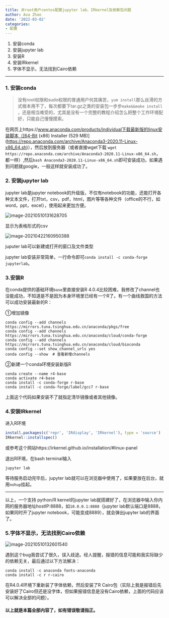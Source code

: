 ```yaml
---
title: 非root用户centos配置jupyter lab、IRkernel及依赖包问题
author: Ava Zhao
date: '2022-03-02'
categories:
- 配置
---
```


1. 安装conda
2. 安装jupyter lab
3. 安装R
4. 安装IRkernel
5. 字体不显示，无法找到Cairo依赖

-----------------------------------

### 1. 安装conda

> 没有root权限和sudo权限的普通用户何其痛苦，`yum install`那么丝滑的方式根本用不了，每次都要下tar.gz之类的安装包一步步`make&&make install` ，还是相当难受的，尤其是没有一个完整的教程介绍怎么把整个工作环境配好，只能自己慢慢摸索。

在网页上https://www.anaconda.com/products/individual下载最新版的linux安装脚本（[64-Bit (x86) Installer (529 MB)](https://repo.anaconda.com/archive/Anaconda3-2020.11-Linux-x86_64.sh)），然后放到服务器（或者直接wget下载 `wget https://repo.anaconda.com/archive/Anaconda3-2020.11-Linux-x86_64.sh`，都一样）,然后`bash Anaconda3-2020.11-Linux-x86_64.sh`即可安装成功，如果遇到问题就google，一般这样就安装成功了。

### 2. 安装jupyter lab

jupyter lab是jupyter notebook的升级版，不仅有notebook的功能，还能打开各种文本文件，打开txt，csv，pdf，html，图片等等各种文件（office的不行，如word，ppt，excel），使用起来更加方便。

![image-20210510131628705](C:\Users\admin\Desktop\image-20210510131628705.png)

显示为表格形式的csv

![image-20210422160950388](C:\Users\admin\Desktop\image-20210422160950388.png)

juputer lab可以新建或打开的窗口及文件类型

jupyter lab安装非常简单，一行命令即可`conda install -c conda-forge jupyterlab`。

### 3.安装R

在conda提供的基础环境`base`里直接安装R 4.0.4比较困难，我修改了channel也没能成功，不知道是不是因为本身环境里已经有一个R了。有一个曲线救国的方法可以成功安装最新的R：

①增加镜像

```shell
conda config --add channels https://mirrors.tuna.tsinghua.edu.cn/anaconda/pkgs/free
conda config --add channels https://mirrors.tuna.tsinghua.edu.cn/anaconda/cloud/conda-forge
conda config --add channels https://mirrors.tuna.tsinghua.edu.cn/anaconda/cloud/bioconda
conda config --set show_channel_urls yes
conda config --show  # 查看新增channels
```

②新建一个conda环境安装新版R

```
conda create --name r4-base 
conda activate r4-base 
conda install -c conda-forge r-base 
conda install -c conda-forge/label/gcc7 r-base
```

上面这个代码如果安装不了就指定清华镜像或者其他镜像。

### 4.安装IRkernel

进入R环境

```R
install.packages(c('repr', 'IRdisplay', 'IRkernel'), type = 'source')
IRkernel::installspec()
```

或参考这个网站https://irkernel.github.io/installation/#linux-panel

退出R环境，在bash terminal输入

```shell
jupyter lab
```

等待服务启动完毕后，jupyter lab就可以在浏览器中使用了，如果要放在后台，就用`nohup`挂起。

__________



以上，一个支持 python/R kernel的jupyter lab就搭建好了，在浏览器中输入你内网的服务器地址hostIP:8888，如`10.0.0.1:8888`（jupyter lab默认端口是8888，如果同时开了jupyter notebook，可能变成8889），就会弹出jupyter lab的界面了。

### 5.字体不显示，无法找到Cairo依赖

![image-20210510132601540](C:\Users\admin\Desktop\image-20210510132601540.png)

遇到这个bug我尝试了很久，误入歧途。经人提醒，报错的信息可能和我实际缺少的依赖无关，最后通过以下方法解决：

```shell
conda install -c anaconda fonts-anaconda
conda install -c r r-cairo
```

在R4.0.4环境下重新装了字体依赖，然后安装了R Cairo包（实际上我是报错后先安装好了Cairo但还是没字体，但如果报错信息是没有Cairo依赖，上面的代码应该可以解决全部的问题）。



#### 以上就是本篇全部内容了，如有错误敬请指正。

